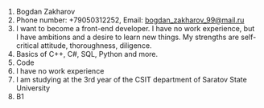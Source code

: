 1. Bogdan Zakharov
2. Phone number: +79050312252, Email: bogdan_zakharov_99@mail.ru
3. I want to become a front-end developer. I have no work experience, but I have ambitions and a desire to learn new things. My strengths are self-critical attitude, thoroughness, diligence.
4. Basics of C++, C#, SQL, Python and more.
5. Code
6. I have no work experience
7. I am studying at the 3rd year of the CSIT department of Saratov State University
8. B1
